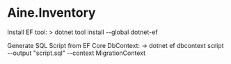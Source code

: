 # Aine.Inventory

Install EF tool:
    > dotnet tool install --global dotnet-ef

Generate SQL Script from EF Core DbContext:
    -> dotnet ef dbcontext script  --output "script.sql" --context MigrationContext

